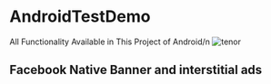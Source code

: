 # AndroidTestDemo
All Functionality Available in This Project of Android/n
![tenor](https://user-images.githubusercontent.com/61726344/94987000-e1f7d380-0580-11eb-968e-5d8774855f72.gif)
## Facebook Native Banner and interstitial ads
